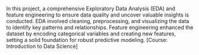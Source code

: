 In this project, a comprehensive Exploratory Data Analysis (EDA) and feature engineering to ensure data quality and uncover valuable insights is conducted. EDA involved cleaning, preprocessing, and visualizing the data to identify key patterns and relationships. Feature engineering enhanced the dataset by encoding categorical variables and creating new features, setting a solid foundation for robust predictive modeling.
[Course: Introduction to Data Science]
